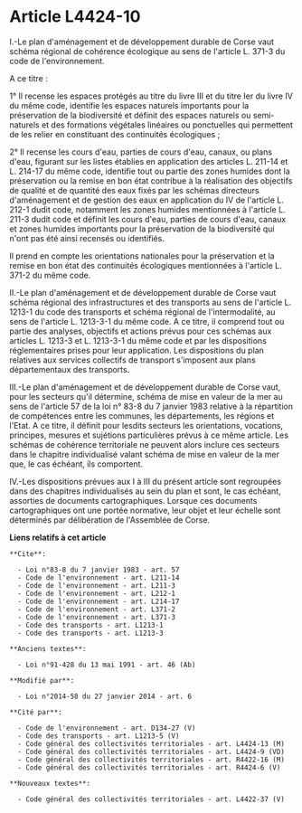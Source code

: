 # Article L4424-10

I.-Le plan d'aménagement et de développement durable de Corse vaut schéma régional de cohérence écologique au sens de
l'article L. 371-3 du code de l'environnement. 

A ce titre : 

1° Il recense les espaces protégés au titre du livre III et du titre Ier du livre IV du même code, identifie les espaces
naturels importants pour la préservation de la biodiversité et définit des espaces naturels ou semi-naturels et des
formations végétales linéaires ou ponctuelles qui permettent de les relier en constituant des continuités écologiques ; 

2° Il recense les cours d'eau, parties de cours d'eau, canaux, ou plans d'eau, figurant sur les listes établies en
application des articles L. 211-14 et L. 214-17 du même code, identifie tout ou partie des zones humides dont la préservation
ou la remise en bon état contribue à la réalisation des objectifs de qualité et de quantité des eaux fixés par les schémas
directeurs d'aménagement et de gestion des eaux en application du IV de l'article L. 212-1 dudit code, notamment les zones
humides mentionnées à l'article L. 211-3 dudit code et définit les cours d'eau, parties de cours d'eau, canaux et zones
humides importants pour la préservation de la biodiversité qui n'ont pas été ainsi recensés ou identifiés. 

Il prend en compte les orientations nationales pour la préservation et la remise en bon état des continuités écologiques
mentionnées à l'article L. 371-2 du même code. 

II.-Le plan d'aménagement et de développement durable de Corse vaut schéma régional des infrastructures et des transports au
sens de l'article L. 1213-1 du code des transports et schéma régional de l'intermodalité, au sens de l'article L. 1213-3-1 du
même code. A ce titre, il comprend tout ou partie des analyses, objectifs et actions prévus pour  ces schémas aux articles L.
1213-3 et L. 1213-3-1 du même code et par  les dispositions réglementaires prises pour leur application. Les dispositions du
plan relatives aux services collectifs de transport s'imposent aux plans départementaux des transports. 

III.-Le plan d'aménagement et de développement durable de Corse vaut, pour les secteurs qu'il détermine, schéma de mise en
valeur de la mer au sens de l'article 57 de la loi n° 83-8 du 7 janvier 1983 relative à la répartition de compétences entre
les communes, les départements, les régions et l'Etat. A ce titre, il définit pour lesdits secteurs les orientations,
vocations, principes, mesures et sujétions particulières prévus à ce même article. Les schémas de cohérence territoriale ne
peuvent alors inclure ces secteurs dans le chapitre individualisé valant schéma de mise en valeur de la mer que, le cas
échéant, ils comportent. 

IV.-Les dispositions prévues aux I à III du présent article sont regroupées dans des chapitres individualisés au sein du plan
et sont, le cas échéant, assorties de documents cartographiques. Lorsque ces documents cartographiques ont une portée
normative, leur objet et leur échelle sont déterminés par délibération de l'Assemblée de Corse.

**Liens relatifs à cet article**

	**Cite**:

	  - Loi n°83-8 du 7 janvier 1983 - art. 57
	  - Code de l'environnement - art. L211-14
	  - Code de l'environnement - art. L211-3
	  - Code de l'environnement - art. L212-1
	  - Code de l'environnement - art. L214-17
	  - Code de l'environnement - art. L371-2
	  - Code de l'environnement - art. L371-3
	  - Code des transports - art. L1213-1
	  - Code des transports - art. L1213-3

	**Anciens textes**:

	  - Loi n°91-428 du 13 mai 1991 - art. 46 (Ab)

	**Modifié par**:

	  - Loi n°2014-58 du 27 janvier 2014 - art. 6

	**Cité par**:

	  - Code de l'environnement - art. D134-27 (V)
	  - Code des transports - art. L1213-5 (V)
	  - Code général des collectivités territoriales - art. L4424-13 (M)
	  - Code général des collectivités territoriales - art. L4424-9 (VD)
	  - Code général des collectivités territoriales - art. R4422-16 (M)
	  - Code général des collectivités territoriales - art. R4424-6 (V)

	**Nouveaux textes**:

	  - Code général des collectivités territoriales - art. L4422-37 (V)
